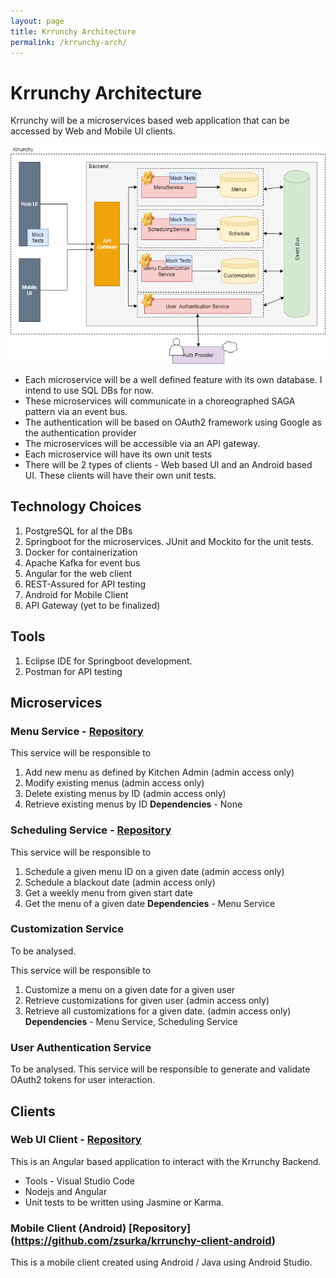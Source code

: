 ```yaml
---
layout: page
title: Krrunchy Architecture
permalink: /krrunchy-arch/
---
```


# Krrunchy Architecture

Krrunchy will be a microservices based web application that can be accessed by Web and Mobile UI clients. 

![architecture](images/KrrunchyArchitecture.png)

- Each microservice will be a well defined feature with its own database. I intend to use SQL DBs for now.
- These microservices will communicate in a choreographed SAGA pattern via an event bus. 
- The authentication will be based on OAuth2 framework using Google as the authentication provider
- The microservices will be accessible via an API gateway.
- Each microservice will have its own unit tests
- There will be 2 types of clients - Web based UI and an Android based UI. These clients will have their own unit tests.

## Technology Choices
1. PostgreSQL for al the DBs
2. Springboot for the microservices. JUnit and Mockito for the unit tests.
3. Docker for containerization
4. Apache Kafka for event bus
5. Angular for the web client
6. REST-Assured for API testing
7. Android for Mobile Client
8. API Gateway (yet to be finalized)

## Tools
1. Eclipse IDE for Springboot development.
2. Postman for API testing

## Microservices

### Menu Service - [Repository](https://github.com/zsurka/krrunchy-menu-service)

 This service will be responsible to 
 1. Add new menu as defined by Kitchen Admin (admin access only)
 2. Modify existing menus  (admin access only)
 3. Delete existing menus by ID  (admin access only)
 4. Retrieve existing menus by ID
**Dependencies** - None

### Scheduling Service - [Repository](https://github.com/zsurka/krrunchy-scheduling-service)

  This service will be responsible to 
  1. Schedule a given menu ID on a given date (admin access only)
  2. Schedule a blackout date (admin access only)
  2. Get a weekly menu from given start date
  3. Get the menu of a given date
**Dependencies** - Menu Service

### Customization Service 
To be analysed.

 This service will be responsible to 
  1. Customize a menu on a given date for a given user
  2. Retrieve customizations for given user (admin access only)
  3. Retrieve all customizations for a given date. (admin access only)
  **Dependencies** - Menu Service, Scheduling Service

  ### User Authentication Service
  To be analysed.
  This service will be responsible to generate and validate OAuth2 tokens for user interaction.

  ## Clients

  ### Web UI Client - [Repository](https://github.com/zsurka/krrunchy-client-angular)
  
  This is an Angular based application to interact with the Krrunchy Backend.
  - Tools - Visual Studio Code
  - Nodejs and Angular
  - Unit tests to be written using Jasmine or Karma. 

  ### Mobile Client (Android) [Repository] (https://github.com/zsurka/krrunchy-client-android)

  This is a mobile client created using Android / Java using Android Studio. 

